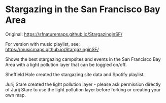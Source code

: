 # Stargazing in the San Francisco Bay Area



Original: https://sfnaturemaps.github.io/StargazinginSF/

For version with music playlist, see: https://musicmaps.github.io/StargazinginSF/

Shows the best stargazing campsites and events in the San Francisco Bay Area with a light pollution layer that can be toggled on/off.


Sheffield Hale created the stargazing site data and Spotify playlist. 

Jurij Stare created the light pollution layer - please ask permission directly of Jurij Stare to use the light pollution layer before forking or creating your own map.
